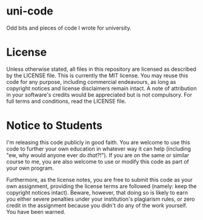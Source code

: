 uni-code
========

Odd bits and pieces of code I wrote for university.

License
=======
Unless otherwise stated, all files in this repository are licensed as described by the LICENSE file. This is currently the MIT license. You may reuse this code for any purpose, including commercial endeavours, as long as copyright notices and license disclaimers remain intact. A note of attribution in your software's credits would be appreciated but is not compulsory. For full terms and conditions, read the LICENSE file.

Notice to Students
==================
I'm releasing this code publicly in good faith. You are welcome to use this code to further your own education in whatever way it can help (including "ew, why would anyone ever do *that*?!"). If you are on the same or similar course to me, you are also welcome to use or modify this code as part of your own program.

Furthermore, as the license notes, you are free to submit this code as your own assignment, providing the license terms are followed (namely: keep the copyright notices intact). Beware, however, that doing so is likely to earn you either severe penalties under your institution's plagiarism rules, or zero credit in the assignment because you didn't do any of the work yourself. You have been warned.
